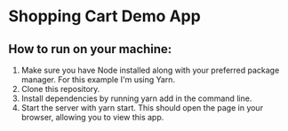 # Shopping Cart Demo App

## How to run on your machine:

1. Make sure you have Node installed along with your preferred package manager. For this example I'm using Yarn.
2. Clone this repository.
3. Install dependencies by running yarn add in the command line.
4. Start the server with yarn start. This should open the page in your browser, allowing you to view this app.
